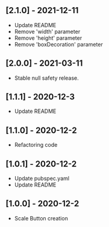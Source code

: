 ## [2.1.0] - 2021-12-11

* Update README
* Remove 'width' parameter
* Remove 'height' parameter
* Remove 'boxDecoration' parameter


## [2.0.0] - 2021-03-11

* Stable null safety release.


## [1.1.1] - 2020-12-3

* Update README



## [1.1.0] - 2020-12-2

* Refactoring code


## [1.0.1] - 2020-12-2

* Update pubspec.yaml
* Update README

## [1.0.0] - 2020-12-2

* Scale Button creation

